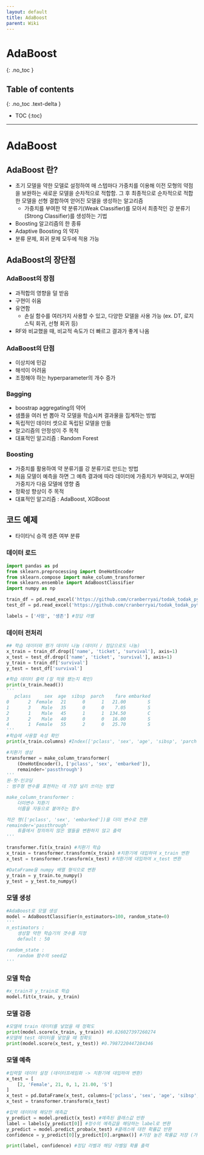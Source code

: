 ```yaml
---
layout: default
title: AdaBoost
parent: Wiki
---
```


# AdaBoost
{: .no_toc }

## Table of contents
{: .no_toc .text-delta }

- TOC
{:toc}

---

# AdaBoost

## AdaBoost 란?

- 초기 모델을 약한 모델로 설정하여 매 스텝마다 가중치를 이용해 이전 모형의 약점을 보완하는 새로운 모델을 순차적으로 적합함. 그 후 최종적으로 순차적으로 적합한 모델을 선형 결합하여 얻어진 모델을 생성하는 알고리즘
    - 가중치를 부여한 약 분류기(Weak Classifier)를 모아서 최종적인 강 분류기(Strong Classifier)를 생성하는 기법
- Boosting 알고리즘의 한 종류
- Adaptive Boosting 의 약자
- 분류 문제, 회귀 문제 모두에 적용 가능

## AdaBoost의 장단점

### AdaBoost의 장점

- 과적합의 영향을 덜 받음
- 구현이 쉬움
- 유연함
    - 손실 함수를 여러가지 사용할 수 있고, 다양한 모델을 사용 가능 (ex. DT, 로지스틱 회귀, 선형 회귀 등)
- RF와 비교했을 때, 비교적 속도가 더 빠르고 결과가 좋게 나옴

### AdaBoost의 단점

- 이상치에 민감
- 해석이 어려움
- 조정해야 하는 hyperparameter의 개수 증가

### Bagging

- boostrap aggregating의 약어
- 샘플을 여러 번 뽑아 각 모델을 학습시켜 결과물을 집계하는 방법
- 독립적인 데이터 셋으로 독립된 모델을 만듦
- 알고리즘의 안정성이 주 목적
- 대표적인 알고리즘 : Random Forest

### Boosting

- 가중치를 활용하여 약 분류기를 강 분류기로 만드는 방법
- 처음 모델이 예측을 하면 그 예측 결과에 따라 데이터에 가중치가 부여되고, 부여된 가중치가 다음 모델에 영향 줌
- 정확성 향상이 주 목적
- 대표적인 알고리즘 : AdaBoost, XGBoost

## 코드 예제

- 타이타닉 승객 생존 여부 분류

### 데이터 로드

```python
import pandas as pd
from sklearn.preprocessing import OneHotEncoder
from sklearn.compose import make_column_transformer
from sklearn.ensemble import AdaBoostClassifier
import numpy as np

train_df = pd.read_excel('https://github.com/cranberryai/todak_todak_python/blob/master/machine_learning/binary_classification/%E1%84%90%E1%85%A1%E1%84%8B%E1%85%B5%E1%84%90%E1%85%A1%E1%84%82%E1%85%B5%E1%86%A8_b0fdSDZ.xlsx?raw=true', sheet_name='train')
test_df = pd.read_excel('https://github.com/cranberryai/todak_todak_python/blob/master/machine_learning/binary_classification/%E1%84%90%E1%85%A1%E1%84%8B%E1%85%B5%E1%84%90%E1%85%A1%E1%84%82%E1%85%B5%E1%86%A8_b0fdSDZ.xlsx?raw=true', sheet_name='test')

labels = ['사망', '생존'] #정답 라벨
```

### 데이터 전처리

```python
## 학습 데이터와 평가 데이터 나눔 (데이터 / 정답으로도 나눔)
x_train = train_df.drop(['name', 'ticket', 'survival'], axis=1)
x_test = test_df.drop(['name', 'ticket', 'survival'], axis=1)
y_train = train_df['survival']
y_test = test_df['survival']

#학습 데이터 출력 (잘 적용 됐는지 확인)
print(x_train.head()) 
'''
   pclass     sex  age  sibsp  parch    fare embarked
0       2  Female   21      0      1   21.00        S
1       3    Male   35      0      0    7.05        S
2       1    Male   45      1      1  134.50        C
3       2    Male   40      0      0   16.00        S
4       1  Female   55      2      0   25.70        S
'''
#학습에 사용할 속성 확인
print(x_train.columns) #Index(['pclass', 'sex', 'age', 'sibsp', 'parch', 'fare', 'embarked'], dtype='object')

#치환기 생성
transformer = make_column_transformer(
    (OneHotEncoder(), ['pclass', 'sex', 'embarked']),
    remainder='passthrough')
'''
원-핫-인코딩
: 범주형 변수를 표현하는 데 가장 널리 쓰이는 방법

make_column_transformer : 
    더미변수 치환기
    이름을 자동으로 붙여주는 함수

적은 행(['pclass', 'sex', 'embarked'])을 더미 변수로 전환
remainder='passthrough'
    튜플에서 정의하지 않은 열들을 변환하지 않고 출력
'''

transformer.fit(x_train) #치환기 학습
x_train = transformer.transform(x_train) #치환기에 대입하여 x_train 변환
x_test = transformer.transform(x_test) #치환기에 대입하여 x_test 변환

#DataFrame을 numpy 배열 형식으로 변환
y_train = y_train.to_numpy()
y_test = y_test.to_numpy()
```

### 모델 생성

```python
#AdaBoost로 모델 생성
model = AdaBoostClassifier(n_estimators=100, random_state=0)
'''
n_estimators :
	생성할 약한 학습기의 갯수를 지정
	default : 50

random_state : 
	random 함수의 seed값
'''
```

### 모델 학습

```python
#x_train과 y_train로 학습
model.fit(x_train, y_train)
```

### 모델 검증

```python
#모델에 train 데이터를 넣었을 때 정확도
print(model.score(x_train, y_train)) #0.826027397260274
#모델에 test 데이터를 넣었을 때 정확도
print(model.score(x_test, y_test)) #0.7987220447284346
```

### 모델 예측

```python
#입력할 데이터 설정 (데이터프레임화 -> 치환기에 대입하여 변환)
x_test = [
    [2, 'Female', 21, 0, 1, 21.00, 'S']
]
x_test = pd.DataFrame(x_test, columns=['pclass', 'sex', 'age', 'sibsp', 'parch', 'fare', 'embarked'])
x_test = transformer.transform(x_test)

#입력 데이터에 해당한 예측값
y_predict = model.predict(x_test) #예측된 클래스값 반환
label = labels[y_predict[0]] #정수의 예측값을 해당하는 label로 변환
y_predict = model.predict_proba(x_test) #클래스에 대한 확률값 반환
confidence = y_predict[0][y_predict[0].argmax()] #가장 높은 확률값 저장 (가장 높은 확률값으로 클래스를 유추했을 것이므로)

print(label, confidence) #정답 라벨과 해당 라벨일 확률 출력
```